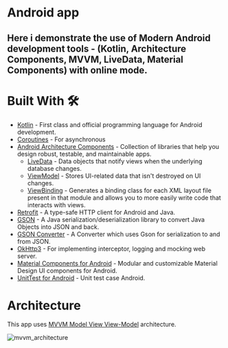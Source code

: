 # **Android app**
## Here i demonstrate the use of Modern Android development tools - (Kotlin, Architecture Components, MVVM, LiveData, Material Components) with online mode.

# Built With <g-emoji class="g-emoji" alias="hammer_and_wrench" fallback-src="https://github.githubassets.com/images/icons/emoji/unicode/1f6e0.png">🛠</g-emoji>

<ul>
<li><a href="https://kotlinlang.org/" rel="nofollow">Kotlin</a> - First class and official programming language for Android development.</li>
<li><a href="https://kotlinlang.org/docs/reference/coroutines-overview.html" rel="nofollow">Coroutines</a> - For asynchronous</li>
<li><a href="https://developer.android.com/topic/libraries/architecture" rel="nofollow">Android Architecture Components</a> - Collection of libraries that help you design robust, testable, and maintainable apps.
<ul>
<li><a href="https://developer.android.com/topic/libraries/architecture/livedata" rel="nofollow">LiveData</a> - Data objects that notify views when the underlying database changes.</li>
<li><a href="https://developer.android.com/topic/libraries/architecture/viewmodel" rel="nofollow">ViewModel</a> - Stores UI-related data that isn't destroyed on UI changes.</li>
<li><a href="https://developer.android.com/topic/libraries/view-binding" rel="nofollow">ViewBinding</a> - Generates a binding class for each XML layout file present in that module and allows you to more easily write code that interacts with views.</li>
</ul>
</li>
<li><a href="https://square.github.io/retrofit/" rel="nofollow">Retrofit</a> - A type-safe HTTP client for Android and Java.</li>
<li><a href="https://github.com/google/gson">GSON</a> - A Java serialization/deserialization library to convert Java Objects into JSON and back.</li>
<li><a href="https://github.com/square/retrofit/tree/master/retrofit-converters/gson">GSON Converter</a> - A Converter which uses Gson for serialization to and from JSON.</li>
<li><a href="https://github.com/square/okhttp">OkHttp3</a> -  For implementing interceptor, logging and mocking web server.</li>
<li><a href="https://github.com/material-components/material-components-android">Material Components for Android</a> - Modular and customizable Material Design UI components for Android.</li>
<li><a href="https://developer.android.com/training/testing/unit-testing/local-unit-tests">UnitTest for Android</a> - Unit test case Android.</li>
</ul>

# Architecture
This app uses [MVVM Model View View-Model](https://developer.android.com/jetpack/guide#recommended-app-arch) architecture.

![mvvm_architecture](https://user-images.githubusercontent.com/6931557/124789778-69eb7f00-deff-11eb-9382-2936c6ac9e2f.png)


